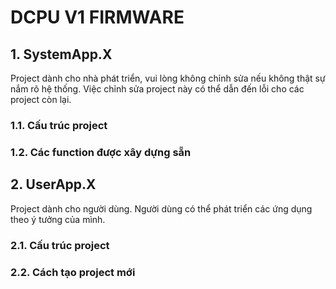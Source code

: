 # DCPU V1 FIRMWARE

## 1. SystemApp.X </br>
Project dành cho nhà phát triển, vui lòng không chỉnh sửa nếu không thật sự nắm rõ hệ thống. Việc chỉnh sửa project này có thể dẫn đến lỗi cho các project còn lại.
### 1.1. Cấu trúc project </br>

### 1.2. Các function được xây dựng sẵn </br>

## 2. UserApp.X </br>
Project dành cho người dùng. Người dùng có thể phát triển các ứng dụng theo ý tưởng của mình.
### 2.1. Cấu trúc project </br>

### 2.2. Cách tạo project mới </br>
